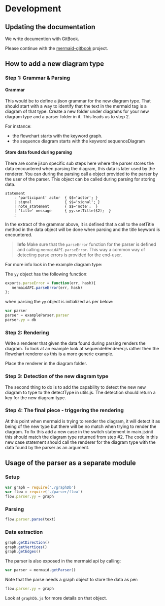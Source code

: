 # Development


## Updating the documentation

We write documention with GitBook.

Please continue with the [mermaid-gitbook](https://github.com/mermaidjs/mermaid-gitbook) project.


## How to add a new diagram type


### Step 1: Grammar & Parsing


#### Grammar

This would be to define a jison grammar for the new diagram type. That should start with a way to identify that the text in the mermaid tag is a diagram of that type. Create a new folder under diagrams for your new diagram type and a parser folder in it. This leads us to step 2.

For instance:

* the flowchart starts with the keyword graph.
* the sequence diagram starts with the keyword sequenceDiagram


#### Store data found during parsing

There are some jison specific sub steps here where the parser stores the data encountered when parsing the diagram, this data is later used by the renderer. You can during the parsing call a object provided to the parser by the user of the parser. This object can be called during parsing for storing data.

```
statement
	: 'participant' actor  { $$='actor'; }
	| signal               { $$='signal'; }
	| note_statement       { $$='note';  }
	| 'title' message      { yy.setTitle($2);  }
	;
```

In the extract of the grammar above, it is defined that a call to the setTitle method in the data object will be done when parsing and the title keyword is encountered.

> **Info** Make sure that the `parseError` function for the parser is defined and calling `mermaidAPI.parseError`. This way a common way of detecting parse errors is provided for the end-user.

For more info look in the example diagram type:

The `yy` object has the following function:

```javascript
exports.parseError = function(err, hash){
   mermaidAPI.parseError(err, hash)
};
```

when parsing the `yy` object is initialized as per below:

```javascript
var parser
parser = exampleParser.parser
parser.yy = db
```


### Step 2: Rendering

Write a renderer that given the data found during parsing renders the diagram. To look at an example look at sequendeRenderer.js rather then the flowchart renderer as this is a more generic example.

Place the renderer in the diagram folder.


### Step 3: Detection of the new diagram type

The second thing to do is to add the capability to detect the new new diagram to type to the detectType in utils.js. The detection should return a key for the new diagram type.


### Step 4: The final piece - triggering the rendering

At this point when mermaid is trying to render the diagram, it will detect it as being of the new type but there will be no match when trying to render the diagram. To fix this add a new case in the switch statement in main.js:init this should match the diagram type returned from step #2. The code in this new case statement should call the renderer for the diagram type with the data found by the parser as an argument.


## Usage of the parser as a separate module


### Setup

```javascript
var graph = require('./graphDb')
var flow = require('./parser/flow')
flow.parser.yy = graph
```


### Parsing

```javascript
flow.parser.parse(text)
```


### Data extraction

```javascript
graph.getDirection()
graph.getVertices()
graph.getEdges()
```

The parser is also exposed in the mermaid api by calling:

```javascript
var parser = mermaid.getParser()
```

Note that the parse needs a graph object to store the data as per:

```javascript
flow.parser.yy = graph
```

Look at `graphDb.js` for more details on that object.
